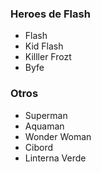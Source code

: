 ### Heroes de Flash

* Flash
* Kid Flash
* Killler Frozt
* Byfe

### Otros

* Superman
* Aquaman
* Wonder Woman
* Cibord
* Linterna Verde

